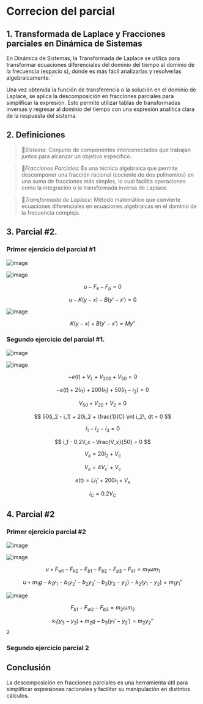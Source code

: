 # Correcion del parcial
## 1. Transformada de Laplace y Fracciones parciales en Dinámica de Sistemas 
En Dinámica de Sistemas, la Transformada de Laplace se utiliza para transformar ecuaciones diferenciales del dominio del tiempo al dominio de la frecuencia (espacio s), donde es más fácil analizarlas y resolverlas algebraicamente.``

Una vez obtenida la función de transferencia o la solución en el dominio de Laplace, se aplica la descomposición en fracciones parciales para simplificar la expresión. Esto permite utilizar tablas de transformadas inversas y regresar al dominio del tiempo con una expresión analítica clara de la respuesta del sistema.


## 2. Definiciones   
  
>🔑*Sistema:* Conjunto de componentes interconectados que trabajan juntos para alcanzar un objetivo específico.
      
>🔑*Fracciones Parciales:* Es una técnica algebraica que permite descomponer una fracción racional (cociente de dos polinomios) en una suma de fracciones más simples, lo cual facilita operaciones como la integración o la transformada inversa de Laplace.
  
>🔑*Transformada de Laplace:* Método matemático que convierte ecuaciones diferenciales en ecuaciones algebraicas en el dominio de la frecuencia compleja.
  
## 3. Parcial #2.
### Primer ejercicio del parcial #1

![image](https://github.com/user-attachments/assets/3395cfee-92fc-405a-8f88-cab69b7f2cd0)

![image](https://github.com/user-attachments/assets/fbe9358f-b649-4b5b-8fc4-0cce84b62e66)

$$ u - F_k - F_b = 0 $$

$$ u - K(y - x) - B(y' - x') = 0 $$

![image](https://github.com/user-attachments/assets/dbf48ab6-a8c3-46eb-9e0c-d3eb9b441366)


$$ K(y - x) + B(y' - x') = M y'' $$


### Segundo ejercicio del parcial #1.

![image](https://github.com/user-attachments/assets/3b44edb8-d573-471b-8f7d-35d35b1d5c82)

![image](https://github.com/user-attachments/assets/afd8ba4c-9fb4-49d7-8ae6-2e21fb8c152e)


$$ -e(t) + V_L + V_{200} + V_{50} = 0 $$

$$ -e(t) + 2(i_1) + 200(i_1) + 50(i_1 - i_2) = 0 $$

$$ V_{50} + V_{20} + V_2 = 0 $$

$$ 50(i_2 - i_1) + 20i_2 + \frac{1}{C} \int i_2\, dt = 0 $$

$$ i_1 - i_2 - i_3 = 0 $$

$$ i_1 - 0.2V_c - \frac{V_x}{50} = 0 $$

$$ V_x = 20 i_2 + V_c $$

$$ V_x = 4 V_c' + V_c $$

$$ e(t) = L i_1' + 200 i_1 + V_x $$

$$ i_C = 0.2 V_C $$

## 4. Parcial #2
### Primer ejercicio parcial  #2

![image](https://github.com/user-attachments/assets/eb5b9df1-c25f-42c0-b55d-792aa594eebe)

![image](https://github.com/user-attachments/assets/7172ae6a-8f73-44ca-a606-ac886ab3bff6)


$$u + F_{w1} - F_{k2} - F_{b1} - F_{b2} - F_{b3} - F_{k1} = m_1 \omega m_1$$

$$u + m_1 g - k_1 y_1 - b_1 y_2' - b_2 y_3' - b_3 (y_3 - y_2) - k_2 (y_1 - y_2) = m_1 y_1''$$

![image](https://github.com/user-attachments/assets/444a7bd0-4580-4490-a1f0-fba6d4a626e1)


$$F_{k1} - F_{w2} - F_{b3} = m_2 \omega m_2$$

$$k_1 (y_3 - y_2) + m_2 g - b_3 (y_1' - y_2') = m_2 y_2''$$
2


### Segundo ejercicio parcial  2


## **Conclusión**
La descomposición en fracciones parciales es una herramienta útil para simplificar expresiones racionales y facilitar su manipulación en distintos cálculos.




